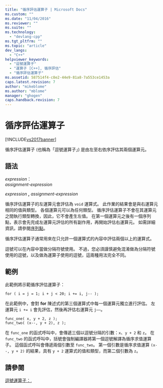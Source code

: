 ```yaml
---
title: "循序評估運算子 | Microsoft Docs"
ms.custom: ""
ms.date: "11/04/2016"
ms.reviewer: ""
ms.suite: ""
ms.technology: 
  - "devlang-cpp"
ms.tgt_pltfrm: ""
ms.topic: "article"
dev_langs: 
  - "C++"
helpviewer_keywords: 
  - "逗號運算子"
  - "運算子 [C++], 循序評估"
  - "循序評估運算子"
ms.assetid: 587514f4-c8e2-44e9-81a8-7a553ce1453a
caps.latest.revision: 7
author: "mikeblome"
ms.author: "mblome"
manager: "ghogen"
caps.handback.revision: 7
---
```

# 循序評估運算子
[!INCLUDE[vs2017banner](../assembler/inline/includes/vs2017banner.md)]

循序評估運算子 \(也稱為「逗號運算子」\) 是由左至右依序評估其兩個運算元。  
  
## 語法  
 *expression*：  
 *assignment\-expression*  
  
 *expression*  **,**  *assignment\-expression*  
  
 循序評估運算子的左運算元會評估為 `void` 運算式。  此作業的結果會是與右運算元相同的值與類型。  各個運算元可以為任何類型。  循序評估運算子不會在其運算元之間執行類型轉換，因此，它不會產生左值。  在第一個運算元之後有一個序列點，表示會先完成左運算元評估的所有副作用，再開始評估右運算元。  如需詳細資訊，請參閱[序列點](../c-language/c-sequence-points.md)。  
  
 循序評估運算子通常用來在只允許一個運算式的內容中評估兩個以上的運算式。  
  
 逗號可以在內容中當做分隔符號使用。  不過，您必須謹慎避免混淆做為分隔符號使用的逗號，以及做為運算子使用的逗號，這兩種用法完全不同。  
  
## 範例  
 此範例將示範循序評估運算子：  
  
```  
for ( i = j = 1; i + j < 20; i += i, j-- );  
```  
  
 在此範例中，會對 **for** 陳述式的第三個運算式中每一個運算元獨立進行評估。  左運算元 `i += i` 會先評估，然後再評估右運算元 `j––`。  
  
```  
func_one( x, y + 2, z );  
func_two( (x--, y + 2), z );  
```  
  
 在 `func_one` 的函式呼叫中，會傳遞三個以逗號分隔的引數：`x`、`y + 2` 和 `z`。  在 `func_two` 的函式呼叫中，括號會強制編譯器將第一個逗號解譯為循序求值運算子。  這個函式呼叫會傳遞兩個引數至 `func_two`。  第一個引數是循序求值運算 `(x--, y + 2)` 的結果，具有 `y + 2` 運算式的值和類型，而第二個引數為 `z`。  
  
## 請參閱  
 [逗號運算子：,](../cpp/comma-operator.md)
